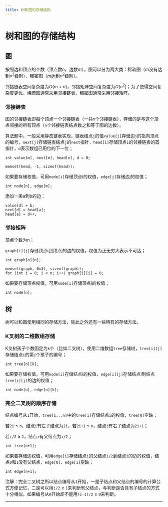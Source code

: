 ```yaml
---
title: 树和图的存储结构
---
```


# 树和图的存储结构

<script type="text/javascript" src="/include/head.js"></script>

## 图

按照边和顶点的个数（顶点数$n$，边数$m$），图可以分为两大类：稀疏图（$m$没有达到$n^2$级别），稠密图（$m$达到$n^2$级别）。

邻接链表空间复杂度为$O(m+n)$，邻接矩阵空间复杂度为$O(n^2)$；为了使得空间复杂度更优，稀疏图通常采用邻接链表，稠密图通常采用邻接矩阵。

### 邻接链表

图的邻接链表即每个顶点一个邻接链表（一共`n`个邻接链表），存储的是与这个顶点邻接的所有顶点（`n`个邻接链表结点数之和等于图的边数）。

算法题中，一般采用静态链表实现，链表结点`j`的值`value[j]`存储边`j`的指向顶点的编号，`next[j]`存储链表结点`j`的`next`指针，`head[i]`存储顶点`i`的邻接链表的首指针，`d`表示数组已用位的下一位；

```
int value[m], next[m], head[n], d = 0;

memset(head, -1, sizeof(head));
```

如果要存储权值，可用`node[i]`存储顶点i的权值，`edge[j]`存储边j的权值；

```
int node[n], edge[m];
```

添加一条a到b的边：

```
value[d] = b;
next[d] = head[a];
head[a] = d++;
```

### 邻接矩阵

顶点个数为n；

`graph[i][j]`存储顶点i到顶点j的边的权值，权值为正无穷大表示不可达；

```
int graph[n][n];

memset(graph, 0x3f, sizeof(graph));
for (int i = 0; i < n; i++) graph[i][i] = 0;
```

如果要存储顶点权值，可用`node[i]`存储顶点i的权值；

```
int node[n];
```

## 树

树可以和图使用相同的存储方法，除此之外还有一些特有的存储方法。

### K叉树的二维数组存储

K叉树孩子个数固定为`k`个（比如二叉树），使用二维数组`tree`存储树，`tree[i][j]`存储结点`i`的第`j`个孩子的编号；

```
int tree[n][k];
```

如果要存储权值，可用`node[i]`存储结点i的权值，`edge[i][j]`存储结点i到结点`tree[i][j]`的边的权值；

```
int node[n], edge[n][k];
```

### 完全二叉树的顺序存储

结点编号从`1`开始，`tree[1...n]`中的`tree[i]`存储结点`i`的权值，`tree[0]`空缺；

若`2i` $\leqslant$ `n`，结点`i`有左子结点为`2i`，若`2i+1` $\leqslant$ `n`，结点`i`有右子结点为`2i+1`；

若`i/2` $\geqslant$ `1`，结点`i`有父结点为`i/2`；

```
int tree[n+1];
```

如果要存储边权值，可用`edge[i]`存储结点`i`的父结点`i/2`到结点`i`的边的权值，结点`0`和`1`没有父结点，`edge[0]`、`edge[1]`空缺；

```
int edge[n+1];
```

注解：完全二叉树之所以结点编号从`1`开始，一是子结点和父结点的编号的计算公式方便记忆，二是可以用`i/2` $\geqslant$ `1`来判断有父结点，与判断是否具有子结点的方式十分相似，如果编号从`0`开始却不能用`(i-1)/2` $\geqslant$ `0`来判断。

---

<script type="text/javascript" src="/include/tail.js"></script>
